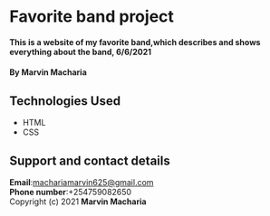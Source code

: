 # Favorite band project
#### This is a website of my favorite band,which describes and shows everything about the band, 6/6/2021
#### By **Marvin Macharia**
## Technologies Used
* HTML
* CSS
## Support and contact details
**Email**:machariamarvin625@gmail.com<br/>
**Phone number**:+254759082650<br/>
Copyright (c) 2021 **Marvin Macharia**
